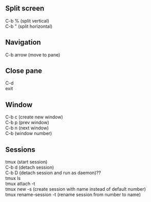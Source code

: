 ## Split screen  
C-b % (split vertical)  
C-b " (split horizontal)  

## Navigation
C-b arrow (move to pane)  

## Close pane
C-d  
exit  

## Window
C-b c (create new window)  
C-b p (prev window)  
C-b n (next window)  
C-b <number> (window number)  

## Sessions
tmux (start session)  
C-b d (detach session)  
C-b D (detach session and run as daemon)??  
tmux ls  
tmux attach -t <number>  
tmux new -s <name> (create session with name instead of default number)  
tmux rename-session -t <number> <database> (rename session from number to name)  
